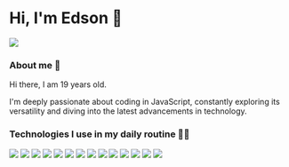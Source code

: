 # Hi, I'm Edson 👋


[<img src="https://img.shields.io/badge/Spotify-1ED760?&style=width=70&for-the-badge&logo=spotify&logoColor=white"  />](https://open.spotify.com/user/22tutsqoliplzpzqr2fa54wai)

### About me 📝
<p>Hi there, I am 19 years old.

I'm deeply passionate about coding in JavaScript, constantly exploring its versatility and diving into the latest advancements in technology.</p>

### Technologies I use in my daily routine 👨‍💻

<img src="https://img.shields.io/badge/React%20-%2320232a.svg?&style=width=70&for-the-badge&logo=react&logoColor=%2361DAFB"  /> <img src="https://img.shields.io/badge/Next-black?style=width=70&for-the-badge&logo=next.js&logoColor=white"  /> <img src="https://img.shields.io/badge/Html5%20-%23E34F26.svg?&style=width=70&for-the-badge&logo=Html5&logoColor=white"  /> <img src="https://img.shields.io/badge/Css3%20-%231572B6.svg?&style=width=70&for-the-badge&logo=css3&logoColor=white"  /> <img src="https://img.shields.io/badge/javascript-%23323330.svg?style=width=70&for-the-badge&logo=javascript&logoColor=%23F7DF1E"  /> <img src="https://img.shields.io/badge/Typescript%20-%23007ACC.svg?&style=width=70&for-the-badge&logo=Typescript&logoColor=white"  /> <img src="https://img.shields.io/badge/Node.js%20-%2343853D.svg?&style=width=70&for-the-badge&logo=node.js&logoColor=white"  /> <img src="https://img.shields.io/badge/Tailwind_CSS-38B2AC?style=width=70&for-the-badge&logo=tailwind-css&logoColor=white"  /> <img src="https://img.shields.io/badge/MongoDB-%234ea94b.svg?&style=width=70&for-the-badge&logo=Mongodb&logoColor=white"  /> <img src="https://img.shields.io/badge/postgres-%23316192.svg?style=width=70&for-the-badge&logo=postgresql&logoColor=white"  /> <img src="https://img.shields.io/badge/Mysql-%2300f.svg?&style=width=70&for-the-badge&logo=mysql&logoColor=white"  /> <img src="https://img.shields.io/badge/Prisma-3982CE?style=width=70&for-the-badge&logo=Prisma&logoColor=white"  /> <img src="https://img.shields.io/badge/radix%20ui-161618.svg?style=width=70&for-the-badge&logo=radix-ui&logoColor=white"  /> <img src="https://img.shields.io/badge/zod-%233068b7.svg?style=width=70&for-the-badge&logo=zod&logoColor=white"  />
